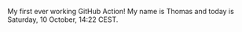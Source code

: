 My first ever working GitHub Action!
My name is Thomas and today is Saturday, 10 October, 14:22 CEST. 
